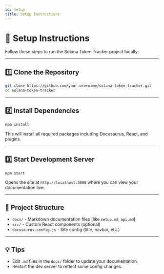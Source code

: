 ```yaml
---
id: setup
title: Setup Instructions
---
```


# 🔧 Setup Instructions

Follow these steps to run the Solana Token Tracker project locally:

---

## 1️⃣ Clone the Repository

```bash
git clone https://github.com/your-username/solana-token-tracker.git
cd solana-token-tracker
```

---

## 2️⃣ Install Dependencies

```bash
npm install
```

This will install all required packages including Docusaurus, React, and plugins.

---

## 3️⃣ Start Development Server

```bash
npm start
```

Opens the site at `http://localhost:3000` where you can view your documentation live.

---

## 📁 Project Structure

- `docs/` - Markdown documentation files (like `setup.md`, `api.md`)
- `src/` - Custom React components (optional)
- `docusaurus.config.js` - Site config (title, navbar, etc.)

---

## 💡 Tips

- Edit `.md` files in the `docs/` folder to update your documentation.
- Restart the dev server to reflect some config changes.
